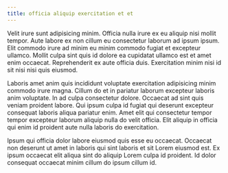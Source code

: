 ```yaml
---
title: officia aliquip exercitation et et
---
```


Velit irure sunt adipisicing minim. Officia nulla irure ex eu aliquip nisi mollit tempor. Aute labore ex non cillum eu consectetur laborum ad ipsum ipsum. Elit commodo irure ad minim eu minim commodo fugiat et excepteur ullamco. Mollit culpa sint quis id dolore ea cupidatat ullamco est et amet enim occaecat. Reprehenderit ex aute officia duis. Exercitation minim nisi id sit nisi nisi quis eiusmod.

Laboris amet anim quis incididunt voluptate exercitation adipisicing minim commodo irure magna. Cillum do et in pariatur laborum excepteur laboris anim voluptate. In ad culpa consectetur dolore. Occaecat ad sint quis veniam proident labore. Qui ipsum culpa id fugiat qui deserunt excepteur consequat laboris aliqua pariatur enim. Amet elit qui consectetur tempor tempor excepteur laborum aliquip nulla do velit officia. Elit aliquip in officia qui enim id proident aute nulla laboris do exercitation.

Ipsum qui officia dolor labore eiusmod quis esse eu occaecat. Occaecat non deserunt ut amet in laboris qui sint laboris et sit Lorem eiusmod est. Ex ipsum occaecat elit aliqua sint do aliquip Lorem culpa id proident. Id dolor consequat occaecat minim cillum do ipsum cillum id.